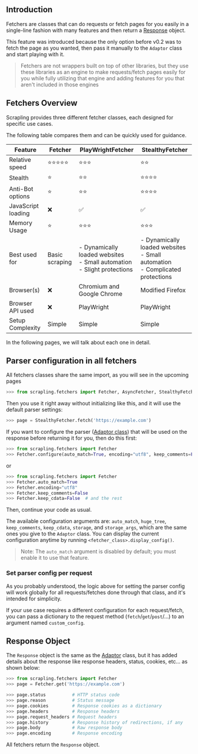 ## Introduction
Fetchers are classes that can do requests or fetch pages for you easily in a single-line fashion with many features and then return a [Response](#response-object) object.

This feature was introduced because the only option before v0.2 was to fetch the page as you wanted, then pass it manually to the `Adaptor` class and start playing with it.

> Fetchers are not wrappers built on top of other libraries, but they use these libraries as an engine to make requests/fetch pages easily for you while fully utilizing that engine and adding features for you that aren't included in those engines

## Fetchers Overview

Scrapling provides three different fetcher classes, each designed for specific use cases.

The following table compares them and can be quickly used for guidance.


| Feature            | Fetcher        | PlayWrightFetcher                                                              | StealthyFetcher                                                                      |
|--------------------|----------------|--------------------------------------------------------------------------------|--------------------------------------------------------------------------------------|
| Relative speed     | ⭐⭐⭐⭐⭐          | ⭐⭐⭐                                                                            | ⭐⭐                                                                                   |
| Stealth            | ⭐              | ⭐⭐                                                                             | ⭐⭐⭐⭐                                                                                 |
| Anti-Bot options   | ⭐              | ⭐⭐                                                                             | ⭐⭐⭐⭐                                                                                 |
| JavaScript loading | ❌              | ✅                                                                              | ✅                                                                                    |
| Memory Usage       | ⭐              | ⭐⭐⭐                                                                            | ⭐⭐⭐                                                                                  |
| Best used for      | Basic scraping | - Dynamically loaded websites <br/>- Small automation<br/>- Slight protections | - Dynamically loaded websites <br/>- Small automation <br/>- Complicated protections |
| Browser(s)         | ❌              | Chromium and Google Chrome                                                     | Modified Firefox                                                                     |
| Browser API used   | ❌              | PlayWright                                                                     | PlayWright                                                                           |
| Setup Complexity   | Simple         | Simple                                                                         | Simple                                                                               |

In the following pages, we will talk about each one in detail.

## Parser configuration in all fetchers
All fetchers classes share the same import, as you will see in the upcoming pages
```python
>>> from scrapling.fetchers import Fetcher, AsyncFetcher, StealthyFetcher, PlayWrightFetcher
```
Then you use it right away without initializing like this, and it will use the default parser settings:
```python
>>> page = StealthyFetcher.fetch('https://example.com') 
```
If you want to configure the parser ([Adaptor class](../parsing/main_classes.md#adaptor)) that will be used on the response before returning it for you, then do this first:
```python
>>> from scrapling.fetchers import Fetcher
>>> Fetcher.configure(auto_match=True, encoding="utf8", keep_comments=False, keep_cdata=False)  # and the rest
```
or
```python
>>> from scrapling.fetchers import Fetcher
>>> Fetcher.auto_match=True
>>> Fetcher.encoding="utf8"
>>> Fetcher.keep_comments=False
>>> Fetcher.keep_cdata=False  # and the rest
```
Then, continue your code as usual.

The available configuration arguments are: `auto_match`, `huge_tree`, `keep_comments`, `keep_cdata`, `storage`, and `storage_args`, which are the same ones you give to the `Adaptor` class. You can display the current configuration anytime by running `<fetcher_class>.display_config()`.

> Note: The `auto_match` argument is disabled by default; you must enable it to use that feature.

### Set parser config per request
As you probably understood, the logic above for setting the parser config will work globally for all requests/fetches done through that class, and it's intended for simplicity.

If your use case requires a different configuration for each request/fetch, you can pass a dictionary to the request method (`fetch`/`get`/`post`/...) to an argument named `custom_config`.

## Response Object
The `Response` object is the same as the [Adaptor](../parsing/main_classes.md#adaptor) class, but it has added details about the response like response headers, status, cookies, etc... as shown below:
```python
>>> from scrapling.fetchers import Fetcher
>>> page = Fetcher.get('https://example.com')

>>> page.status          # HTTP status code
>>> page.reason          # Status message
>>> page.cookies         # Response cookies as a dictionary
>>> page.headers         # Response headers
>>> page.request_headers # Request headers
>>> page.history         # Response history of redirections, if any
>>> page.body            # Raw response body
>>> page.encoding        # Response encoding
```
All fetchers return the `Response` object.